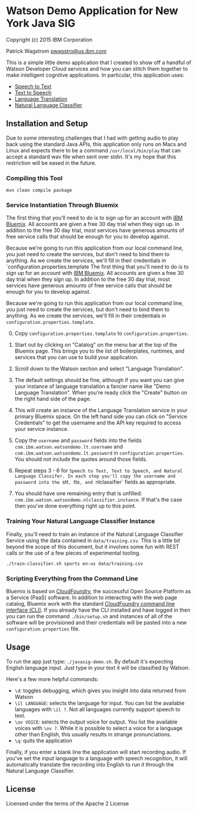Watson Demo Application for New York Java SIG
=============================================

Copyright (c) 2015 IBM Corporation

Patrick Wagstrom <pwagstro@us.ibm.com>

This is a simple little demo application that I created to show off a handful
of Watson Developer Cloud services and how you can stitch them together to
make intelligent cognitive applications. In particular, this application uses:

* [Speech to Text][stt]
* [Text to Speech][tts]
* [Language Translation][lt]
* [Natural Language Classifier][nlc]

Installation and Setup
----------------------

Due to some interesting challenges that I had with getting audio to play back
using the standard Java APIs, this application only runs on Macs and Linux and
expects there to be a command `/usr/local/bin/play` that can accept a standard
wav file when sent over stdin. It's my hope that this restriction will be
eased in the future.

### Compiling this Tool

    mvn clean compile package

### Service Instantiation Through Bluemix
The first thing that you'll need to do is to sign up for an account with
[IBM Bluemix][bluemix]. All accounts are given a free 30 day trial when they
sign up. In addition to the free 30 day trial, most services have generous
amounts of free service calls that should be enough for you to develop against.

Because we're going to run this application from our local command line, you
just need to create the services, but don't need to bind them to anything.
As we create the services, we'll fill in their credentials in `configuration.properties.template
The first thing that you'll need to do is to sign up for an account with
[IBM Bluemix][bluemix]. All accounts are given a free 30 day trial when they
sign up. In addition to the free 30 day trial, most services have generous
amounts of free service calls that should be enough for you to develop against.

Because we're going to run this application from our local command line, you
just need to create the services, but don't need to bind them to anything.
As we create the services, we'll fill in their credentials in
`configuration.properties.template`.

0. Copy `configuration.properties.template` to `configuration.properties`.

1. Start out by clicking on "Catalog" on the menu bar at the top of the Bluemix
page. This brings you to the list of boilerplates, runtimes, and services that
you can use to build your application.

2. Scroll down to the Watson section and select "Language Translation".

3. The default settings should be fine, although if you want you can give your
instance of language translation a fancier name like "Demo Language Translation".
When you're ready click the "Create" button on the right hand side of the page.

4. This will create an instance of the Language Translation service in your
primary Bluemix space. On the left hand side you can click on "Service Credentials"
to get the username and the API key required to access your service instance.

5. Copy the `username` and `password` fields into the fields `com.ibm.watson.watsondemo.lt.username`
and `com.ibm.watson.watsondemo.lt.password` in `configuration.properties`. You
should not include the quotes around those fields.

6. Repeat steps 3 - 6 for `Speech to Text, Text to Speech, and Natural Language
Classifer. In each step you'll copy the username and password into the `stt`,
`tts`, and `nlclassifier` fields as appropriate.

7. You should have one remaining entry that is unfilled:
`com.ibm.watson.watsondemo.nlclassifier.instance`. If that's the case then
you've done everything right up to this point.

### Training Your Natural Language Classifier Instance
Finally, you'll need to train an instance of the Natural Language Classifier
Service using the data contained in `data/training.csv`. This is a little bit
beyond the scope of this document, but it involves some fun with REST calls
or the use of a few pieces of experimental tooling.

    ./train-classifier.sh sports en-us data/training.csv

### Scripting Everything from the Command Line

Bluemix is based on [CloudFoundry][cloudfoundry], the successful Open Source
Platform as a Service (PaaS) software. In addition to interacting with the
web page catalog, Bluemix work with the standard [CloudFoundry command line
interface (CLI)][cfcli]. If you already have the CLI installed and have
logged in then you can run the command `./bin/setup.sh` and instances of all
of the software will be provisioned and their credentials will be pasted
into a new `configuration.properties` file.

Usage
-----

To run the app just type: `./javasig-demo.sh`. By default it's expecting English
language input. Just type in your text it will be classified by Watson.

Here's a few more helpful commands:

* `\d`: toggles debugging, which gives you insight into data returned from Watson
* `\il LANGUAGE`: selects the language for input. You can list the available languages with `\il ?`. Not all languages currently support speech to text.
* `\ov VOICE`: selects the output voice for output. You list the available
voices with `\ov ?`. While it is possible to select a voice for a language other
than English, this usually results in strange pronunciations.
* `\q`: quits the application

Finally, if you enter a blank line the application will start recording audio. If you've set the input language to a language with speech recognition, it will automatically translate the recording into English to run it through the Natural
Language Classifier.

License
-------

Licensed under the terms of the Apache 2 License

[wdc-sdk]: https://github.com/watson-developer-cloud/java-sdk
[stt]: http://www.ibm.com/smarterplanet/us/en/ibmwatson/developercloud/speech-to-text.html
[tts]: http://www.ibm.com/smarterplanet/us/en/ibmwatson/developercloud/text-to-speech.html
[lt]: http://www.ibm.com/smarterplanet/us/en/ibmwatson/developercloud/language-translation.html
[nlc]: http://www.ibm.com/smarterplanet/us/en/ibmwatson/developercloud/nl-classifier.html
[bm-stt]: https://console.ng.bluemix.net/catalog/services/speech-to-text/
[bm-tts]: https://console.ng.bluemix.net/catalog/services/text-to-speech/
[bm-lt]: https://console.ng.bluemix.net/catalog/services/language-translation/
[nlc-lt]: https://console.ng.bluemix.net/catalog/services/natural-language-classifier/
[bluemix]: https://www.bluemix.net/
[cfcli]: https://github.com/cloudfoundry/cli
[cloudfoundry]: https:/www.cloudfoundry.org/
